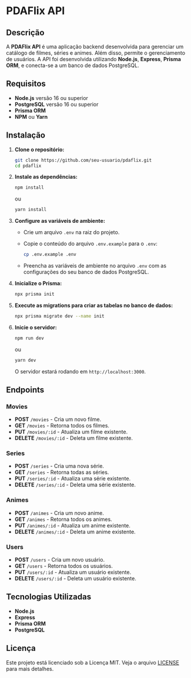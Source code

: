 # PDAFlix API

## Descrição

A **PDAFlix API** é uma aplicação backend desenvolvida para gerenciar um catálogo de filmes, séries e animes. Além disso, permite o gerenciamento de usuários. A API foi desenvolvida utilizando **Node.js**, **Express**, **Prisma ORM**, e conecta-se a um banco de dados PostgreSQL.

## Requisitos

- **Node.js** versão 16 ou superior
- **PostgreSQL** versão 16 ou superior
- **Prisma ORM**
- **NPM** ou **Yarn**

## Instalação

1. **Clone o repositório:**

   ```bash
   git clone https://github.com/seu-usuario/pdaflix.git
   cd pdaflix
   ```

2. **Instale as dependências:**

   ```bash
   npm install
   ```

   ou

   ```bash
   yarn install
   ```

3. **Configure as variáveis de ambiente:**

   - Crie um arquivo `.env` na raiz do projeto.
   - Copie o conteúdo do arquivo `.env.example` para o `.env`:

     ```bash
     cp .env.example .env
     ```

   - Preencha as variáveis de ambiente no arquivo `.env` com as configurações do seu banco de dados PostgreSQL.

4. **Inicialize o Prisma:**

   ```bash
   npx prisma init
   ```

5. **Execute as migrations para criar as tabelas no banco de dados:**

   ```bash
   npx prisma migrate dev --name init
   ```

6. **Inicie o servidor:**

   ```bash
   npm run dev
   ```

   ou

   ```bash
   yarn dev
   ```

   O servidor estará rodando em `http://localhost:3000`.

## **Endpoints**

### **Movies**

- **POST** `/movies` - Cria um novo filme.
- **GET** `/movies` - Retorna todos os filmes.
- **PUT** `/movies/:id` - Atualiza um filme existente.
- **DELETE** `/movies/:id` - Deleta um filme existente.

### **Series**

- **POST** `/series` - Cria uma nova série.
- **GET** `/series` - Retorna todas as séries.
- **PUT** `/series/:id` - Atualiza uma série existente.
- **DELETE** `/series/:id` - Deleta uma série existente.

### **Animes**

- **POST** `/animes` - Cria um novo anime.
- **GET** `/animes` - Retorna todos os animes.
- **PUT** `/animes/:id` - Atualiza um anime existente.
- **DELETE** `/animes/:id` - Deleta um anime existente.

### **Users**

- **POST** `/users` - Cria um novo usuário.
- **GET** `/users` - Retorna todos os usuários.
- **PUT** `/users/:id` - Atualiza um usuário existente.
- **DELETE** `/users/:id` - Deleta um usuário existente.

## **Tecnologias Utilizadas**

- **Node.js**
- **Express**
- **Prisma ORM**
- **PostgreSQL**

## **Licença**

Este projeto está licenciado sob a Licença MIT. Veja o arquivo [LICENSE](LICENSE) para mais detalhes.
